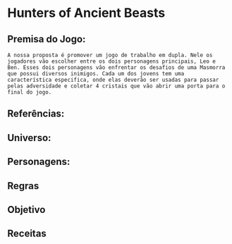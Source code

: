 # Hunters of Ancient Beasts

## Premisa do Jogo:
    A nossa proposta é promover um jogo de trabalho em dupla. Nele os jogadores vão escolher entre os dois personagens principais, Leo e Ben. Esses dois personagens vão enfrentar os desafios de uma Masmorra que possui diversos inimigos. Cada um dos jovens tem uma característica especifica, onde elas deverão ser usadas para passar pelas adversidade e coletar 4 cristais que vão abrir uma porta para o final do jogo.

## Referências: 

## Universo:

## Personagens:

## Regras 

## Objetivo

## Receitas
